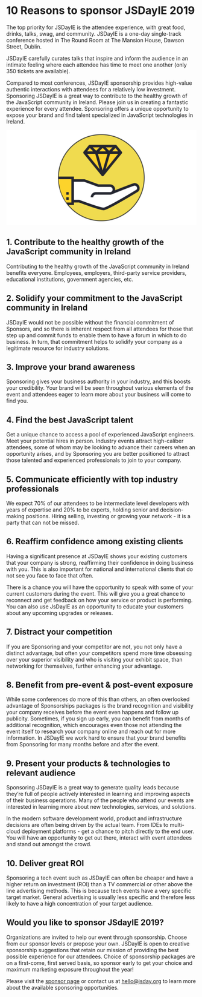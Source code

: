 # 10 Reasons to sponsor JSDayIE 2019

The top priority for JSDayIE is the attendee experience, with great food, drinks, talks, swag, and community. JSDayIE is a one-day single-track conference hosted in The Round Room at The Mansion House, Dawson Street, Dublin.

JSDayIE carefully curates talks that inspire and inform the audience in an intimate feeling where each attendee has time to meet one another (only 350 tickets are available).

Compared to most conferences, JSDayIE sponsorship provides high-value authentic interactions with attendees for a relatively low investment. Sponsoring JSDayIE is a great way to contribute to the healthy growth of the JavaScript community in Ireland. Please join us in creating a fantastic experience for every attendee. Sponsoring offers a unique opportunity to expose your brand and find talent specialized in JavaScript technologies in Ireland.

![](/media/blog_post_3.png)

## 1. Contribute to the healthy growth of the JavaScript community in Ireland

Contributing to the healthy growth of the JavaScript community in Ireland benefits everyone. Employees, employers, third-party service providers, educational institutions, government agencies, etc.

## 2. Solidify your commitment to the JavaScript community in Ireland

JSDayIE would not be possible without the financial commitment of Sponsors, and so there is inherent respect from all attendees for those that step up and commit funds to enable them to have a forum in which to do business. In turn, that commitment helps to solidify your company as a legitimate resource for industry solutions. 

## 3. Improve your brand awareness

Sponsoring gives your business authority in your industry, and this boosts your credibility. Your brand will be seen throughout various elements of the event and attendees eager to learn more about your business will come to find you. 

## 4. Find the best JavaScript talent
 
Get a unique chance to access a pool of experienced JavaScript engineers. Meet your potential hires in person. Industry events attract high-caliber attendees, some of whom may be looking to advance their careers when an opportunity arises, and by Sponsoring you are better positioned to attract those talented and experienced professionals to join to your company. 

## 5. Communicate efficiently with top industry professionals

We expect 70% of our attendees to be intermediate level developers with years of expertise and 20% to be experts, holding senior and decision-making positions. Hiring selling, investing or growing your network - it is a party that can not be missed.

## 6. Reaffirm confidence among existing clients

Having a significant presence at JSDayIE shows your existing customers that your company is strong, reaffirming their confidence in doing business with you. This is also important for national and international clients that do not see you face to face that often. 

There is a chance you will have the opportunity to speak with some of your current customers during the event. This will give you a great chance to reconnect and get feedback on how your service or product is performing. You can also use JsDayIE as an opportunity to educate your customers about any upcoming upgrades or releases.

## 7. Distract your competition

If you are Sponsoring and your competitor are not, you not only have a distinct advantage, but often your competitors spend more time obsessing over your superior visibility and who is visiting your exhibit space, than networking for themselves, further enhancing your advantage. 

## 8. Benefit from pre-event & post-event exposure

While some conferences do more of this than others, an often overlooked advantage of Sponsorships packages is the brand recognition and visibility your company receives before the event even happens and follow up publicity. Sometimes, if you sign up early, you can benefit from months of additional recognition, which encourages even those not attending the event itself to research your company online and reach out for more information. In JSDayIE we work hard to ensure that your brand benefits from Sponsoring for many months before and after the event.

## 9. Present your products & technologies to relevant audience

Sponsoring JSDayIE is a great way to generate quality leads because they’re full of people actively interested in learning and improving aspects of their business operations. Many of the people who attend our events are interested in learning more about new technologies, services, and solutions. 

In the modern software development world, product and infrastructure decisions are often being driven by the actual team. From IDEs to multi-cloud deployment platforms - get a chance to pitch directly to the end user. You will have an opportunity to get out there, interact with event attendees and stand out amongst the crowd.

## 10. Deliver great ROI

Sponsoring a tech event such as JSDayIE can often be cheaper and have a higher return on investment (ROI) than a TV commercial or other above the line advertising methods. This is because tech events have a very specific target market. General advertising is usually less specific and therefore less likely to have a high concentration of your target audience.

## Would you like to sponsor JSdayIE 2019?

Organizations are invited to help our event through sponsorship. Choose from our sponsor levels or propose your own. JSDayIE is open to creative sponsorship suggestions that retain our mission of providing the best possible experience for our attendees. Choice of sponsorship packages are on a first-come, first served basis, so sponsor early to get your choice and maximum marketing exposure throughout the year!

Please visit the [sponsor page](http://localhost:3000/sponsors) or contact us at [hello@jsday.org](mailto:hello@jsday.org)
to learn more about the available sponsoring opportunities.
